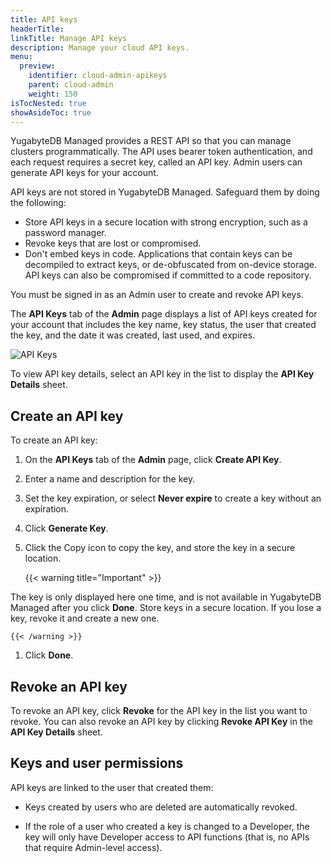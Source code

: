 ```yaml
---
title: API keys
headerTitle:
linkTitle: Manage API keys
description: Manage your cloud API keys.
menu:
  preview:
    identifier: cloud-admin-apikeys
    parent: cloud-admin
    weight: 150
isTocNested: true
showAsideToc: true
---
```


YugabyteDB Managed provides a REST API so that you can manage clusters programmatically. The API uses bearer token authentication, and each request requires a secret key, called an API key. Admin users can generate API keys for your account.

API keys are not stored in YugabyteDB Managed. Safeguard them by doing the following:

- Store API keys in a secure location with strong encryption, such as a password manager.
- Revoke keys that are lost or compromised.
- Don't embed keys in code. Applications that contain keys can be decompiled to extract keys, or de-obfuscated from on-device storage. API keys can also be compromised if committed to a code repository.

You must be signed in as an Admin user to create and revoke API keys.

The **API Keys** tab of the **Admin** page displays a list of API keys created for your account that includes the key name, key status, the user that created the key, and the date it was created, last used, and expires.

![API Keys](/images/yb-cloud/cloud-admin-apikeys.png)

To view API key details, select an API key in the list to display the **API Key Details** sheet.

## Create an API key

To create an API key:

1. On the **API Keys** tab of the **Admin** page, click **Create API Key**.

1. Enter a name and description for the key.

1. Set the key expiration, or select **Never expire** to create a key without an expiration.

1. Click **Generate Key**.

1. Click the Copy icon to copy the key, and store the key in a secure location.

    {{< warning title="Important" >}}

The key is only displayed here one time, and is not available in YugabyteDB Managed after you click **Done**. Store keys in a secure location. If you lose a key, revoke it and create a new one.

    {{< /warning >}}

1. Click **Done**.

## Revoke an API key

To revoke an API key, click **Revoke** for the API key in the list you want to revoke. You can also revoke an API key by clicking  **Revoke API Key** in the **API Key Details** sheet.

## Keys and user permissions

API keys are linked to the user that created them:

- Keys created by users who are deleted are automatically revoked.

- If the role of a user who created a key is changed to a Developer, the key will only have Developer access to API functions (that is, no APIs that require Admin-level access).
